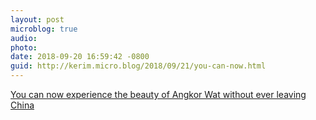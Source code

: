 ```yaml
---
layout: post
microblog: true
audio: 
photo: 
date: 2018-09-20 16:59:42 -0800
guid: http://kerim.micro.blog/2018/09/21/you-can-now.html
---
```

[You can now experience the beauty of Angkor Wat without ever leaving China](https://shanghai.ist/2018/09/18/look-fake-angkor-wat-opens-in-nanning/)
